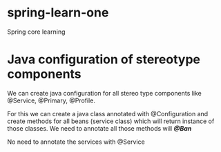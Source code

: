 # spring-learn-one
Spring core learning

Java configuration of stereotype components
=============================================

We can create java configuration for all stereo type components like @Service, @Primary, @Profile.

For this we can create a java class annotated with @Configuration and create methods for all beans (service class) which will return
instance of those classes. We need to annotate all those methods will **_@Ban_**

No need to annotate the services with @Service
